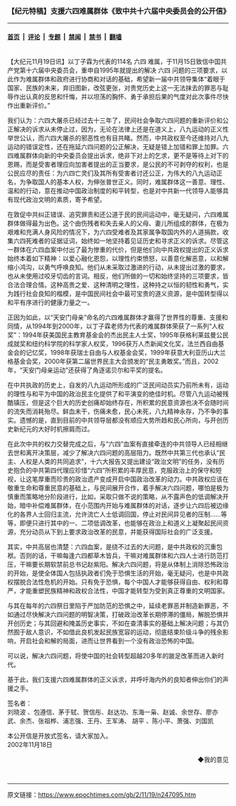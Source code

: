 ### 【纪元特稿】支援六四难属群体《致中共十六届中央委员会的公开信》

---

#### [首页](../../../..?n247095) &nbsp;|&nbsp; [评论](../../../../../epoch-comment?n247095) &nbsp;|&nbsp; [专题](../../../../../epoch-special?n247095) &nbsp;|&nbsp; [禁闻](../../../../../epoch-news?n247095) &nbsp;|&nbsp; [禁书](../../../../../books?n247095) &nbsp;|&nbsp; [翻墙](https://github.com/gfw-breaker/nogfw/blob/master/README.md?n247095)


<div class="post_content" id="artbody" itemprop="articleBody">
 <!-- article content begin -->
 <p>
  <font color="#ffffff">
   (http://www.epochtimes.com)
  </font>
  <br/>
  【大纪元11月19日讯】以丁子霖为代表的114名
  <ok href="nf1102.htm">
   <ok href="https://www.epochtimes.com/gb/tag/%E5%85%AD%E5%9B%9B.html">
    六四
   </ok>
  </ok>
  难属，于11月15日致信中囯共产党第十六届中央委员会，重申自1995年就提出的解决
  <ok href="https://www.epochtimes.com/gb/tag/%E5%85%AD%E5%9B%9B.html">
   六四
  </ok>
  问题的三项要求，以此作为难属群体和政府进行协商和对话的基础，希望新一届中共领导集体“着眼于国家、民族的未来，弃旧图新，改弦更张，对贵党历史上这一无法抹去的罪恶与耻辱作出认真的反思和忏悔，并以坦荡的胸怀、勇于承担后果的气度对此次事件尽快作出重新评价。”
 </p>
 <p>
  我们认为：六四大屠杀已经过去十三年了，民间社会争取六四问题的重新评价和公正解决的诉求从未停止过，因为，无论在法律上还是在道义上，八九运动的正义性举世公认，而六四大屠杀的邪恶性也有目共睹。然而，中共政权至今还维持对八九运动的错误定性，还在拖延六四问题的公正解决，无疑是错上加错和罪上加罪。六四难属群体向新的中央委员会提出诉求，绝非下对上的乞求，更不是等待上对下的恩赐，而是受害者理应向加害者提出的正当要求，是公民的不可剥夺的权利，也是公民应尽的责任：为六四亡灵们及其所有受害者讨还公正，为伟大的八九运动正名，为争取国人的基本人权，为伸张普世正义。同时，难属群体这一善意、理性、温和的行动，意在推动中国政治制度的和平转型，也是对中共新一代领导人能够具有现代政治文明的素质，寄予希望。
 </p>
 <p>
  在敦促中共纠正错误、追究罪责和还公道于民的民间运动中，毫无疑问，六四难属群体做得最为出色。这个由伤残者和失去亲人的父母、妻儿所组成的群体，在极为艰难和充满人身风险的情况下，为六四受难者及其家属争取国内外的人道捐款，收集六四死难者的证据证词，始终如一地坚持着见证历史和寻求正义的诉求。尽管这一群体在六四血案中付出了最为惨重的代价，但是他们向中共政权提出的正义诉求始终本着如下精神：以爱心融化恩怨，以理性约束愤怒，以善意化解恶意，以和解缩小鸿沟，以勇气呼唤良知。他们从未采取过激进的行动，从未提出过激的要求，也从未使用过咬牙切齿的言词。相反，他们所做的一切和始终坚持的三项要求，皆合法合理合情。这种高贵之爱、这种清明之理性，这种持之以恒的韧性和勇气，实为践行社会良知的楷模，是中国民间社会中最可宝贵的道义资源，是中国转型得以和平有序进行的健康力量之一。
 </p>
 <p>
  正因为如此，以“天安门母亲”命名的六四难属群体才赢得了世界性的尊重、支援和同情，从1994年到2000年，以丁子霖老师为代表的难属群体荣获了一系列“人权奖”：1994年获美国民主教育基金会的杰出民主人士奖，1995年获格利莱兹曼公民成就奖和纽约科学院的科学家人权奖，1996获万人杰新闻文化奖，法兰西自由基金会的记忆奖，1998年获瑞士自由与人权基金会奖，1999年获意大利亚历山大兰格基金会奖，2000年获第二届世界民主大会颁发的“民主勇敢奖。”而且，2002年，“天安门母亲运动”还获得了角逐诺贝尔和平奖的提名。
 </p>
 <p>
  在中共执政的历史上，自发的八九运动所形成的广泛民间动员实乃前所未有，运动的理性与和平为中国的政治民主化提供了和平演变的绝佳时机。尽管八九运动被残酷镇压，但是这个巨大的历史创痛却始终存在，所积累的民意资源也决不会随时间的流失而消耗殆尽。鲜血未干，伤痛未愈，民心未死，八九精神永存，乃不争的事实。遗憾的是，直到目前的中共领导层都没有顺应大势所趋和民心所向，与开创历史新纪元的大好时机擦肩而过。
 </p>
 <p>
  在此次中共的权力交替完成之后，与“六四”血案有直接牵连的中共领导人已经相继去世和离开决策层，减少了解决六四问题的高层阻力。既然中共第三代也承认“民主、人权是人类的共同追求”，十六大报告又提出建设“政治文明”的任务，没有历史抱负的中共第四代理应珍惜“六四”所积累的丰厚民意，克服政治上的保守和短视，让这笔厚重而珍贵的政治遗产变成开启中国政治改革的动力。中共政权应该在敬重生命和尊重民意的基础上，与民间展开合作，着手解决六四问题，哪怕是极为慎重而策略地分阶段进行，比如，采取只做不说的策略，从不露声色的低调解决开始，暗中补偿难属群体，在小范围内开始与难属群体的对话，逐步让六四后被边缘化的各界人士回归主流，允许流亡人士低调回国，停止对民间异见者的压制……等等，即便只进行其中的一、二项低调改革，也能够在政治上和道义上凝聚起民间资源，充分动员从下到上要求政治改革的民意，并能获得国际社会的广泛支援。
 </p>
 <p>
  其实，中共高层也清楚：六四血案，是绕不过去的大问题，是中共政权的沉重包袱。否则的话，干嘛每逢六四都草木皆兵，干嘛对难属群体和六四人士进行防范打压，干嘛要长期软禁前总书记赵紫阳。解决六四问题，将是从体制上消除恐怖政治的开始，是使全体国人包括执政者们免于恐惧生活的开始，毫无疑问，也是中共政权摆脱合法性危机的开始。只有免于恐惧，每个中国人才能够获得自由、权利和尊严，才能重塑民族精神和政权合法性，中国才能转型为受到真正尊重的文明国家。
 </p>
 <p>
  与其在每年的六四祭日里陷于严加防范的恐惧之中，延续老罪恶并制造新罪恶，不如通过尽快解决六四问题的明智决策，打破政治改革长期停滞的僵局，解脱恐惧并开创历史；与其回避和掩盖历史事实，不如在查清事实的基础上解决问题；与其仍然囿于敌人意识，不如借此良机发起民族宽容的运动，彻底结束阶级斗争的残余影响，开启社会和解的局面，进而让世界看到一个没有政治恐怖的中国。
 </p>
 <p>
  可以说，解决六四问题，将使中国的社会转型超越20多年的跛足改革而进入新时代。
 </p>
 <p>
  基于此，我们支援六四难属群体的正义诉求，并呼吁海内外的良知者伸出你们的声援之手。
 </p>
 <p>
  签名者：
  <br/>
  <ok href="nssc101.htm">
   刘晓波
  </ok>
  、包遵信、茅于轼、贺信彤、赵达功、东海一枭、赵诚、余世存、廖亦武、余杰、张祖桦、浦志强、王丹、王军涛、
  <ok href="nssc142.htm">
   胡平
  </ok>
  、陈小平、萧强、刘国凯
 </p>
 <p>
  本公开信是开放式签名，请大家加入。
  <br/>
  2002年11月18日
 </p>
 <div align="right">
  <ok href="sendmail.asp?p=pinglunfankui&amp;subject=评论文章读者反馈&amp;body=您好﹐我读了贵网站的文章《【纪元特稿】支援六四难属群体《致中共十六届中央委员会的公开信》》后﹐">
   ◆我的意见
  </ok>
 </div>
 <p>
  <font color="#ffffff">
   (http://www.dajiyuan.com)
  </font>
 </p>
 <!-- article content end -->
 <div id="below_article_ad">
 </div>
</div>


---

原文链接：https://www.epochtimes.com/gb/2/11/19/n247095.htm